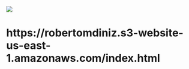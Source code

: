 <img src="https://github.com/s33ding/my_resume/blob/main/site/media/qr_code.png"/>

<h1>https://robertomdiniz.s3-website-us-east-1.amazonaws.com/index.html</h1>
